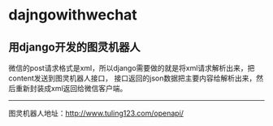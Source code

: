 # dajngowithwechat
用django开发的图灵机器人
----------------------------------------------
微信的post请求格式是xml，所以django需要做的就是将xml请求解析出来，把content发送到图灵机器人接口，
接口返回的json数据把主要内容给解析出来，然后重新封装成xml返回给微信客户端。

----------------------------------------------
图灵机器人地址：http://www.tuling123.com/openapi/

